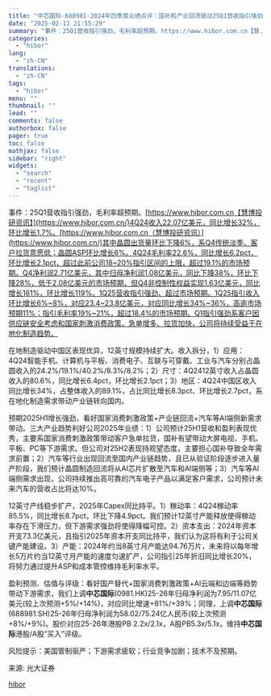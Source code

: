 ```yaml
---
title: "中芯国际-688981-2024年四季度业绩点评：国补和产业回流驱动25Q1营收指引强劲，看好毛利率持续改善"
date: "2025-02-13 21:55:29"
summary: "事件：25Q1营收指引强劲，毛利率超预期。https://www.hibor.com.cn【慧..."
categories:
  - "hibor"
lang:
  - "zh-CN"
translations:
  - "zh-CN"
tags:
  - "hibor"
menu: ""
thumbnail: ""
lead: ""
comments: false
authorbox: false
pager: true
toc: false
mathjax: false
sidebar: "right"
widgets:
  - "search"
  - "recent"
  - "taglist"
---
```


事件：25Q1营收指引强劲，毛利率超预期。[https://www.hibor.com.cn【慧博投研资讯】](https://www.hibor.com.cn/)4Q24收入22.07亿美元，同比增长32%，环比增长1.7%。[https://www.hibor.com.cn（慧博投研资讯）](https://www.hibor.com.cn/)其中晶圆出货量环比下降6%，系Q4传统淡季、客户拉货意愿低；晶圆ASP环比增长6%。4Q24毛利率22.6%，同比增长6.2pct，环比增长2.1pct，超过此前公司18~20%指引区间的上限，超过19.1%的市场预期。Q4净利润2.71亿美元，其中归母净利润1.08亿美元，同比下降38%，环比下降28%，低于2.08亿美元的市场预期，但Q4非控制性权益实现1.63亿美元，同比增长161%，环比增长119%。1Q25营收指引强劲、超过市场预期。1Q25指引收入环比增长6%~8%，对应23.4~23.8亿美元，对应同比增长34%~36%，高逾市场预期11%；指引毛利率19%~21%，超过18.4%的市场预期。Q1指引强劲系客户因供应链安全考虑和国家刺激消费政策，急单增多、拉货加快，公司将持续受益于在地化制造趋势。

在地制造驱动中国区表现优异，12英寸规模持续扩大。收入拆分，1）应用：4Q24智能手机、计算机与平板、消费电子、互联与可穿戴、工业与汽车分别占晶圆收入的24.2%/19.1%/40.2%/8.3%/8.2%；2）尺寸：4Q2412英寸收入占晶圆收入的80.6%，同比增长6.4pct，环比增长2.1pct；3）地区：4Q24中国区收入同比增长34%，占整体收入的89.1%，占比同比增长8.3pct、环比增长2.7pct，系在地化制造需求带动产业链转向国内。

预期2025H1增长强劲，看好国家消费刺激政策+产业链回流+汽车等AI端侧新需求带动。三大产业趋势利好公司2025年业绩：1）公司预计25H1营收和盈利表现优秀，主要系国家消费刺激政策带动客户急单拉货，国补有望带动大屏电视、手机、平板、PC等下游需求。但公司对25H2表现持观望态度，主要担心国补导致全年需求前置；2）汽车等行业出现回流至国内产业链趋势，且已从验证阶段逐步进入量产阶段，我们预计晶圆制造回流将从AI芯片扩散至汽车和AI端侧等；3）汽车等AI端侧需求出现，公司持续推出高可靠的汽车电子产品以满足客户需求，公司预计未来汽车的营收占比将达10%。

12英寸产线稳步扩产，2025年Capex同比持平。1）稼动率：4Q24稼动率85.5%，同比增长8.7pct，环比下降4.9pct。我们预计12英寸产能释放使得稼动率存在下滑压力，但下游需求强劲将使得降幅可控。2）资本支出：2024年资本开支73.3亿美元，且指引2025年资本开支同比持平，我们认为这将有利于公司关键产能建设。3）产能：2024年约当8英寸月产能达94.76万片，未来将以每年增长5万片约当12英寸月产能的速度匀速扩产，公司指引25年折旧同比增长20%，将努力通过提升ASP和成本管控维持毛利率水平。

盈利预测、估值与评级：看好国产替代+国家消费刺激政策+AI云端和边端等趋势带动下游需求，我们上调**中芯国际**(0981.HK)25-26年归母净利润为7.95/11.07亿美元(较上次预测+5%/+14%)，对应同比增速+61%/+39%；同理，上调**中芯国际**(688981.SH)25-26年归母净利润为58.02/75.24亿人民币(较上次预测+8%/+9%)。股价对应25-26年港股PB 2.2x/2.1x，A股PB5.3x/5.1x，维持**中芯国际**港股/A股“买入”评级。

风险提示：美国管制驱严；下游需求疲软；行业竞争加剧；技术不及预期。

来源: 光大证券

[hibor](https://www.hibor.com.cn/data/1cbb6116bfea097167b662420bdcfbae.html)
